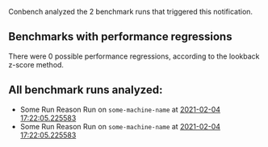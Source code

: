 Conbench analyzed the 2 benchmark runs that triggered this notification.

## Benchmarks with performance regressions

There were 0 possible performance regressions, according to the lookback z-score method.

## All benchmark runs analyzed:

- Some Run Reason Run on `some-machine-name` at [2021-02-04 17:22:05.225583](http://localhost/runs/no_commit)
- Some Run Reason Run on `some-machine-name` at [2021-02-04 17:22:05.225583](http://localhost/runs/no_commit)
